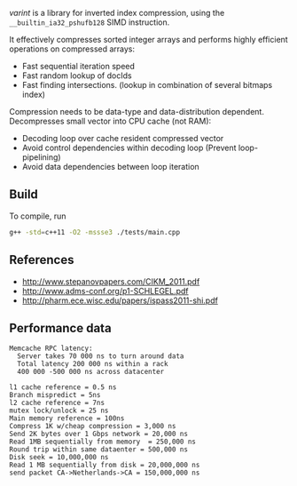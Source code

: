 *varint* is a library for inverted index compression, using the `__builtin_ia32_pshufb128` SIMD instruction.

It effectively compresses sorted integer arrays and performs highly efficient operations on compressed arrays:
- Fast sequential iteration speed
- Fast random lookup of docIds
- Fast finding intersections. (lookup in combination of several bitmaps index)

Compression needs to be data-type and data-distribution dependent. Decompresses small vector into CPU cache (not RAM):
- Decoding loop over cache resident compressed vector
- Avoid control dependencies within decoding loop (Prevent loop-pipelining)
- Avoid data dependencies between loop iteration


## Build
To compile, run
```bash
g++ -std=c++11 -O2 -mssse3 ./tests/main.cpp
```

## References
* http://www.stepanovpapers.com/CIKM_2011.pdf 
* http://www.adms-conf.org/p1-SCHLEGEL.pdf
* http://pharm.ece.wisc.edu/papers/ispass2011-shi.pdf

## Performance data
```
Memcache RPC latency:
  Server takes 70 000 ns to turn around data
  Total latency 200 000 ns within a rack
  400 000 -500 000 ns across datacenter

l1 cache reference = 0.5 ns
Branch mispredict = 5ns
l2 cache reference = 7ns
mutex lock/unlock = 25 ns
Main memory reference = 100ns
Compress 1K w/cheap compression = 3,000 ns
Send 2K bytes over 1 Gbps network = 20,000 ns
Read 1MB sequentially from memory  = 250,000 ns
Round trip within same dataenter = 500,000 ns
Disk seek = 10,000,000 ns
Read 1 MB sequentially from disk = 20,000,000 ns
send packet CA->Netherlands->CA = 150,000,000 ns
```